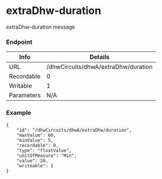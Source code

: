 # extraDhw-duration

extraDhw-duration message


### Endpoint

| Info  | Details |
| ------------- | ------------- |
| URL   | /dhwCircuits/dhwA/extraDhw/duration   |
| Recordable   | 0   |
| Writable   | 1   |
| Parameters  | N/A  |

### Example
```
{
    "id": "/dhwCircuits/dhwA/extraDhw/duration",
    "maxValue": 60,
    "minValue": 5,
    "recordable": 0,
    "type": "floatValue",
    "unitOfMeasure": "Min",
    "value": 20,
    "writeable": 1
}
```
